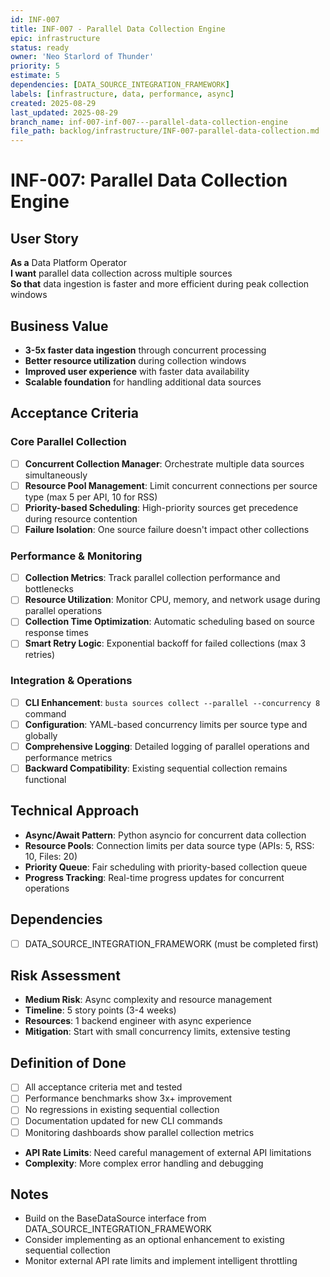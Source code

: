 ```yaml
---
id: INF-007
title: INF-007 - Parallel Data Collection Engine
epic: infrastructure
status: ready
owner: 'Neo Starlord of Thunder'
priority: 5
estimate: 5
dependencies: [DATA_SOURCE_INTEGRATION_FRAMEWORK]
labels: [infrastructure, data, performance, async]
created: 2025-08-29
last_updated: 2025-08-29
branch_name: inf-007-inf-007---parallel-data-collection-engine
file_path: backlog/infrastructure/INF-007-parallel-data-collection.md
---
```


# INF-007: Parallel Data Collection Engine

## User Story
**As a** Data Platform Operator  
**I want** parallel data collection across multiple sources  
**So that** data ingestion is faster and more efficient during peak collection windows

## Business Value
- **3-5x faster data ingestion** through concurrent processing
- **Better resource utilization** during collection windows
- **Improved user experience** with faster data availability
- **Scalable foundation** for handling additional data sources

## Acceptance Criteria

### Core Parallel Collection
- [ ] **Concurrent Collection Manager**: Orchestrate multiple data sources simultaneously
- [ ] **Resource Pool Management**: Limit concurrent connections per source type (max 5 per API, 10 for RSS)
- [ ] **Priority-based Scheduling**: High-priority sources get precedence during resource contention
- [ ] **Failure Isolation**: One source failure doesn't impact other collections

### Performance & Monitoring
- [ ] **Collection Metrics**: Track parallel collection performance and bottlenecks
- [ ] **Resource Utilization**: Monitor CPU, memory, and network usage during parallel operations
- [ ] **Collection Time Optimization**: Automatic scheduling based on source response times
- [ ] **Smart Retry Logic**: Exponential backoff for failed collections (max 3 retries)

### Integration & Operations
- [ ] **CLI Enhancement**: `busta sources collect --parallel --concurrency 8` command
- [ ] **Configuration**: YAML-based concurrency limits per source type and globally
- [ ] **Comprehensive Logging**: Detailed logging of parallel operations and performance metrics
- [ ] **Backward Compatibility**: Existing sequential collection remains functional

## Technical Approach
- **Async/Await Pattern**: Python asyncio for concurrent data collection
- **Resource Pools**: Connection limits per data source type (APIs: 5, RSS: 10, Files: 20)
- **Priority Queue**: Fair scheduling with priority-based collection queue
- **Progress Tracking**: Real-time progress updates for concurrent operations

## Dependencies
- [ ] DATA_SOURCE_INTEGRATION_FRAMEWORK (must be completed first)

## Risk Assessment
- **Medium Risk**: Async complexity and resource management
- **Timeline**: 5 story points (3-4 weeks)
- **Resources**: 1 backend engineer with async experience
- **Mitigation**: Start with small concurrency limits, extensive testing

## Definition of Done
- [ ] All acceptance criteria met and tested
- [ ] Performance benchmarks show 3x+ improvement
- [ ] No regressions in existing sequential collection
- [ ] Documentation updated for new CLI commands
- [ ] Monitoring dashboards show parallel collection metrics
- **API Rate Limits**: Need careful management of external API limitations
- **Complexity**: More complex error handling and debugging

## Notes
- Build on the BaseDataSource interface from DATA_SOURCE_INTEGRATION_FRAMEWORK
- Consider implementing as an optional enhancement to existing sequential collection
- Monitor external API rate limits and implement intelligent throttling
